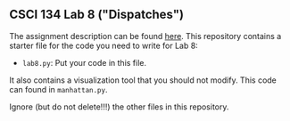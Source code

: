 CSCI 134 Lab 8 ("Dispatches")
-------------------------------------

The assignment description can be found 
[here](https://docs.google.com/document/d/1R2xt7FS__5QmNrmCXLtV8U-ittURxGGxZUpuwm45Oh0/edit?usp=sharing).
This repository contains a starter file for the code you need to write for Lab 8:
- `lab8.py`: Put your code in this file.

It also contains a visualization tool that you should not modify.
This code can found in `manhattan.py`.

Ignore (but do not delete!!!) the other files in this repository.